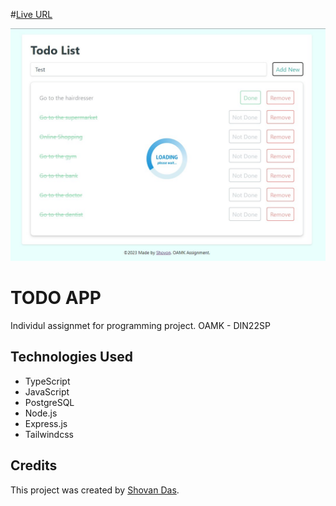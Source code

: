 #[Live URL](https://todo-assignment-frontend.onrender.com/)

![Screenshot of the project](imgs/screenshot_1.jpg)


# TODO APP

Individul assignmet for programming project.
OAMK - DIN22SP

## Technologies Used

- TypeScript
- JavaScript
- PostgreSQL
- Node.js
- Express.js
- Tailwindcss

## Credits

This project was created by [Shovan Das](https://github.com/shovoncse).

